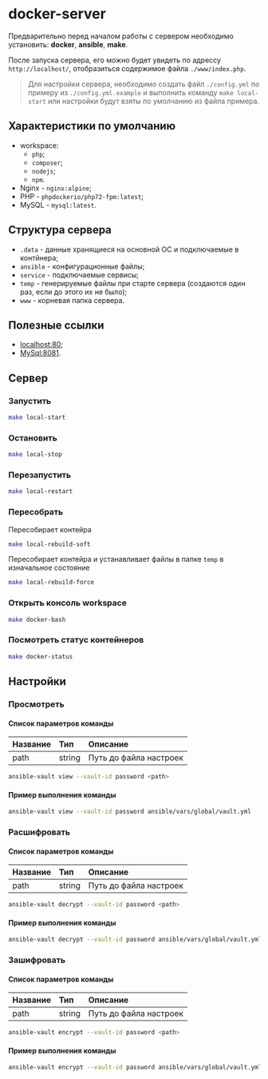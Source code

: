 # docker-server

Предварительно перед началом работы с сервером необходимо установить: **docker**, **ansible**, **make**.

После запуска сервера, его можно будет увидеть по адрессу `http://localhost/`, отобразиться содержимое файла `./www/index.php`.

> Для настройки сервера, необходимо создать файл `./config.yml` по примеру из `./config.yml.example` и выполнить команду `make local-start` или настройки будут взяты по умолчанию из файла примера.

## Характеристики по умолчанию

* workspace:
    * `php`;
    * `composer`;
    * `nodejs`;
    * `npm`.
* Nginx - `nginx:alpine`;
* PHP - `phpdockerio/php72-fpm:latest`;
* MySQL - `mysql:latest`.

## Структура сервера

* `.data` - данные хранящиеся на основной OC и подключаемые в контйнера;
* `ansible` - конфигурационные файлы;
* `service` - подключаемые сервисы;
* `temp` - генерируемые файлы при старте сервера (создаются один раз, если до этого их не было);
* `www` - корневая папка сервера.

## Полезные ссылки

* [localhost:80](http://localhost/);
* [MySql:8081](http://localhost:8081/).

## Сервер

### Запустить

```bash
make local-start
```

### Остановить

```bash
make local-stop
```

### Перезапустить

```bash
make local-restart
```

### Пересобрать

Пересобирает контейра

```bash
make local-rebuild-soft
```

Пересобирает контейра и устанавливает файлы в папке `temp` в изначальное состояние

```bash
make local-rebuild-force
```

### Открыть консоль workspace

```bash
make docker-bash
```

### Посмотреть статус контейнеров

```bash
make docker-status
```

## Настройки

### Просмотреть

#### Список параметров команды

 Название | Тип | Описание
:-------|:-------------|:--------
path | string | Путь до файла настроек

```bash
ansible-vault view --vault-id password <path>
```

#### Пример выполнения команды

```bash
ansible-vault view --vault-id password ansible/vars/global/vault.yml
```

### Расшифровать

#### Список параметров команды

 Название | Тип | Описание
:-------|:-------------|:--------
path | string | Путь до файла настроек

```bash
ansible-vault decrypt --vault-id password <path>
```

#### Пример выполнения команды

```bash
ansible-vault decrypt --vault-id password ansible/vars/global/vault.yml
```

### Зашифровать

#### Список параметров команды

 Название | Тип | Описание
:-------|:-------------|:--------
path | string | Путь до файла настроек

```bash
ansible-vault encrypt --vault-id password <path>
```

#### Пример выполнения команды

```bash
ansible-vault encrypt --vault-id password ansible/vars/global/vault.yml
```